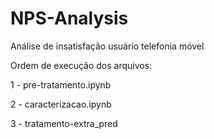 # NPS-Analysis
Análise de insatisfação usuário telefonia móvel

Ordem de execução dos arquivos:

1 - pre-tratamento.ipynb

2 - caracterizacao.ipynb

3 - tratamento-extra_pred
